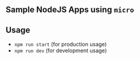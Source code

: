 ## Sample NodeJS Apps using `micro`

## Usage
- `npm run start` (for production usage)
- `npm run dev` (for development usage)